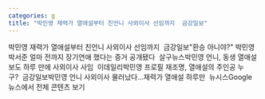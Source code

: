 ```yaml
---
categories: g
title: "박민영 재력가 열애설부터 친언니 사외이사 선임까지  금강일보"
---
```

박민영 재력가 열애설부터 친언니 사외이사 선임까지&nbsp;&nbsp;금강일보"환승 아니야?" 박민영 박서준 얼마 전까지 장기연애 했다는 증거 공개됐다&nbsp;&nbsp;살구뉴스박민영 언니, 동생 열애설 보도 하루 만에 사외이사 사임&nbsp;&nbsp;이데일리박민영 프로필 재조명, 열애설의 주인공 누구?&nbsp;&nbsp;금강일보박민영 언니 사외이사 물러났다…재력가 열애설 하루만&nbsp;&nbsp;뉴시스Google 뉴스에서 전체 콘텐츠 보기